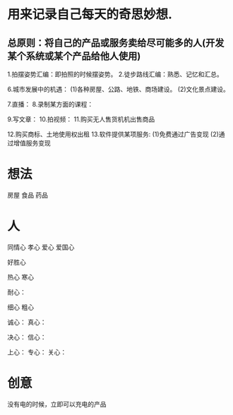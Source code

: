 # 用来记录自己每天的奇思妙想.

## 总原则：将自己的产品或服务卖给尽可能多的人(开发某个系统或某个产品给他人使用)
1.拍摆姿势汇编：即拍照的时候摆姿势。
2.徒步路线汇编：熟悉、记忆和汇总。

6.城市发展中的机遇：
(1)各种房屋、公路、地铁、商场建设。
(2)文化景点建设。

7.直播：
8.录制某方面的课程：

9.写文章：
10.拍视频：
11.购买无人售货机机出售商品
  
12.购买商标、土地使用权出租
13.软件提供某项服务:
  (1)免费通过广告变现
  (2)通过增值服务变现

# 想法
房屋
食品
药品

# 人
同情心
孝心
爱心
爱国心

好胜心

热心
寒心

耐心：

细心
粗心

诚心：
真心：

决心：
信心：

上心：
专心：
关心：






# 创意
没有电的时候，立即可以充电的产品




